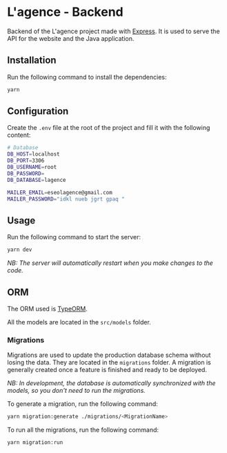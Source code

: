 # L'agence - Backend

Backend of the L'agence project made with [Express](https://expressjs.com/). It is used to serve the API for the website and the Java application.

## Installation

Run the following command to install the dependencies:

```bash
yarn
```

## Configuration

Create the `.env` file at the root of the project and fill it with the following content:

```bash
# Database
DB_HOST=localhost
DB_PORT=3306
DB_USERNAME=root
DB_PASSWORD=
DB_DATABASE=lagence

MAILER_EMAIL=eseolagence@gmail.com
MAILER_PASSWORD="idkl nueb jgrt gpaq "
```

## Usage

Run the following command to start the server:

```bash
yarn dev
```

_NB: The server will automatically restart when you make changes to the code._

## ORM

The ORM used is [TypeORM](https://typeorm.io/#/).

All the models are located in the `src/models` folder.

### Migrations

Migrations are used to update the production database schema without losing the data. They are located in the `migrations` folder. A migration is generally created once a feature is finished and ready to be deployed.

_NB: In development, the database is automatically synchronized with the models, so you don't need to run the migrations._

To generate a migration, run the following command:

```bash
yarn migration:generate ./migrations/<MigrationName>
```

To run all the migrations, run the following command:

```bash
yarn migration:run
```
